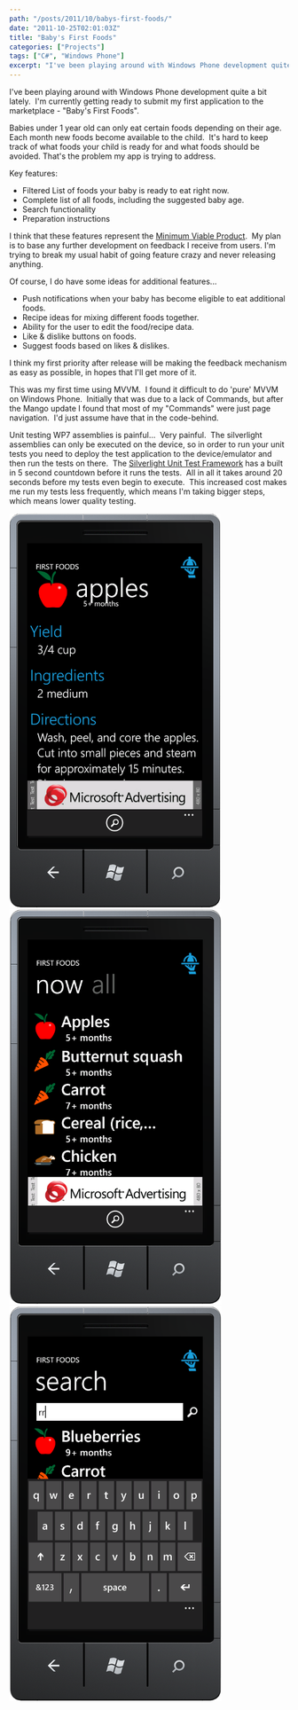 ```yaml
---
path: "/posts/2011/10/babys-first-foods/"
date: "2011-10-25T02:01:03Z"
title: "Baby's First Foods"
categories: ["Projects"]
tags: ["C#", "Windows Phone"]
excerpt: "I've been playing around with Windows Phone development quite a bit lately.  I'm currently getting ..."
---
```


I've been playing around with Windows Phone development quite a bit lately.  I'm currently getting ready to submit my first application to the marketplace - "Baby's First Foods".

Babies under 1 year old can only eat certain foods depending on their age.  Each month new foods become available to the child.  It's hard to keep track of what foods your child is ready for and what foods should be avoided. That's the problem my app is trying to address.

Key features:

* Filtered List of foods your baby is ready to eat right now.
* Complete list of all foods, including the suggested baby age.
* Search functionality
* Preparation instructions

I think that these features represent the [Minimum Viable Product](http://en.wikipedia.org/wiki/Minimum_viable_product "Minimum Viable Product").  My plan is to base any further development on feedback I receive from users. I'm trying to break my usual habit of going feature crazy and never releasing anything.

Of course, I do have some ideas for additional features...

* Push notifications when your baby has become eligible to eat additional foods.
* Recipe ideas for mixing different foods together.
* Ability for the user to edit the food/recipe data.
* Like & dislike buttons on foods.
* Suggest foods based on likes & dislikes.

I think my first priority after release will be making the feedback mechanism as easy as possible, in hopes that I'll get more of it.

This was my first time using MVVM.  I found it difficult to do 'pure' MVVM on Windows Phone.  Initially that was due to a lack of Commands, but after the Mango update I found that most of my "Commands" were just page navigation.  I'd just assume have that in the code-behind.

Unit testing WP7 assemblies is painful...  Very painful.  The silverlight assemblies can only be executed on the device, so in order to run your unit tests you need to deploy the test application to the device/emulator and then run the tests on there.  The [Silverlight Unit Test Framework](http://archive.msdn.microsoft.com/silverlightut "Silverlight Unit Test Framework") has a built in 5 second countdown before it runs the tests.  All in all it takes around 20 seconds before my tests even begin to execute.  This increased cost makes me run my tests less frequently, which means I'm taking bigger steps, which means lower quality testing.

![Food Details](./food-details-device.png)
![Ingredient Details](./ingredients-device.png)
![Search](./search-device.png)
